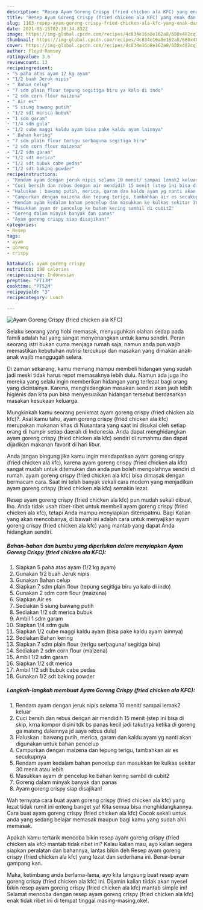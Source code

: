 ```yaml
---
description: "Resep Ayam Goreng Crispy (fried chicken ala KFC) yang enak dan Mudah Dibuat"
title: "Resep Ayam Goreng Crispy (fried chicken ala KFC) yang enak dan Mudah Dibuat"
slug: 1163-resep-ayam-goreng-crispy-fried-chicken-ala-kfc-yang-enak-dan-mudah-dibuat
date: 2021-05-15T02:30:34.832Z
image: https://img-global.cpcdn.com/recipes/4c834e16a8e162a8/680x482cq70/ayam-goreng-crispy-fried-chicken-ala-kfc-foto-resep-utama.jpg
thumbnail: https://img-global.cpcdn.com/recipes/4c834e16a8e162a8/680x482cq70/ayam-goreng-crispy-fried-chicken-ala-kfc-foto-resep-utama.jpg
cover: https://img-global.cpcdn.com/recipes/4c834e16a8e162a8/680x482cq70/ayam-goreng-crispy-fried-chicken-ala-kfc-foto-resep-utama.jpg
author: Floyd Ramsey
ratingvalue: 3.6
reviewcount: 13
recipeingredient:
- "5 paha atas ayam 12 kg ayam"
- "1/2 buah Jeruk nipis"
- " Bahan celup"
- "7 sdm plain flour tepung segitiga biru ya kalo di indo"
- "2 sdm corn flour maizena"
- " Air es"
- "5 siung bawang putih"
- "1/2 sdt merica bubuk"
- "1 sdm garam"
- "1/4 sdm gula"
- "1/2 cube maggi kaldu ayam bisa pake kaldu ayam lainnya"
- " Bahan kering"
- "7 sdm plain flour terigu serbaguna segitiga biru"
- "2 sdm corn flour maizena"
- "1/2 sdm garam"
- "1/2 sdt merica"
- "1/2 sdt bubuk cabe pedas"
- "1/2 sdt baking powder"
recipeinstructions:
- "Rendam ayam dengan jeruk nipis selama 10 menit/ sampai lemak2 keluar"
- "Cuci bersih dan rebus dengan air mendidih 15 menit (step ini bisa di skip, krna kompor disini tdk bs panas kecil jadi takutnya ketika di goreng ga mateng dalemnya jd saya rebus dulu)"
- "Haluskan : bawang putih, merica, garam dan kaldu ayam yg nanti akan digunakan untuk bahan pencelup"
- "Campurkan dengan maizena dan tepung terigu, tambahkan air es secukupnya"
- "Rendam ayam kedalam bahan pencelup dan masukkan ke kulkas sekitar 30 menit atau lebih"
- "Masukkan ayam dr pencelup ke bahan kering sambil di cubit2"
- "Goreng dalam minyak banyak dan panas"
- "Ayam goreng crispy siap disajikan!"
categories:
- Resep
tags:
- ayam
- goreng
- crispy

katakunci: ayam goreng crispy 
nutrition: 198 calories
recipecuisine: Indonesian
preptime: "PT13M"
cooktime: "PT52M"
recipeyield: "3"
recipecategory: Lunch

---
```



![Ayam Goreng Crispy (fried chicken ala KFC)](https://img-global.cpcdn.com/recipes/4c834e16a8e162a8/680x482cq70/ayam-goreng-crispy-fried-chicken-ala-kfc-foto-resep-utama.jpg)

Selaku seorang yang hobi memasak, menyuguhkan olahan sedap pada famili adalah hal yang sangat menyenangkan untuk kamu sendiri. Peran seorang istri bukan cuma menjaga rumah saja, namun anda pun wajib memastikan kebutuhan nutrisi tercukupi dan masakan yang dimakan anak-anak wajib menggugah selera.

Di zaman  sekarang, kamu memang mampu membeli hidangan yang sudah jadi meski tidak harus repot memasaknya lebih dulu. Namun ada juga lho mereka yang selalu ingin memberikan hidangan yang terlezat bagi orang yang dicintainya. Karena, menghidangkan masakan sendiri akan jauh lebih higienis dan kita pun bisa menyesuaikan hidangan tersebut berdasarkan masakan kesukaan keluarga. 



Mungkinkah kamu seorang penikmat ayam goreng crispy (fried chicken ala kfc)?. Asal kamu tahu, ayam goreng crispy (fried chicken ala kfc) merupakan makanan khas di Nusantara yang saat ini disukai oleh setiap orang di hampir setiap daerah di Indonesia. Anda dapat menghidangkan ayam goreng crispy (fried chicken ala kfc) sendiri di rumahmu dan dapat dijadikan makanan favorit di hari libur.

Anda jangan bingung jika kamu ingin mendapatkan ayam goreng crispy (fried chicken ala kfc), karena ayam goreng crispy (fried chicken ala kfc) sangat mudah untuk ditemukan dan anda pun boleh mengolahnya sendiri di rumah. ayam goreng crispy (fried chicken ala kfc) bisa dimasak dengan bermacam cara. Saat ini telah banyak sekali cara modern yang menjadikan ayam goreng crispy (fried chicken ala kfc) semakin lezat.

Resep ayam goreng crispy (fried chicken ala kfc) pun mudah sekali dibuat, lho. Anda tidak usah ribet-ribet untuk membeli ayam goreng crispy (fried chicken ala kfc), tetapi Anda mampu menyiapkan ditempatmu. Bagi Kalian yang akan mencobanya, di bawah ini adalah cara untuk menyajikan ayam goreng crispy (fried chicken ala kfc) yang mantab yang dapat Anda hidangkan sendiri.

<!--inarticleads1-->

##### Bahan-bahan dan bumbu yang diperlukan dalam menyiapkan Ayam Goreng Crispy (fried chicken ala KFC):

1. Siapkan 5 paha atas ayam (1/2 kg ayam)
1. Gunakan 1/2 buah Jeruk nipis
1. Gunakan  Bahan celup
1. Siapkan 7 sdm plain flour (tepung segitiga biru ya kalo di indo)
1. Gunakan 2 sdm corn flour (maizena)
1. Siapkan  Air es
1. Sediakan 5 siung bawang putih
1. Sediakan 1/2 sdt merica bubuk
1. Ambil 1 sdm garam
1. Siapkan 1/4 sdm gula
1. Siapkan 1/2 cube maggi kaldu ayam (bisa pake kaldu ayam lainnya)
1. Sediakan  Bahan kering
1. Siapkan 7 sdm plain flour (terigu serbaguna/ segitiga biru)
1. Sediakan 2 sdm corn flour (maizena)
1. Ambil 1/2 sdm garam
1. Siapkan 1/2 sdt merica
1. Ambil 1/2 sdt bubuk cabe pedas
1. Gunakan 1/2 sdt baking powder




<!--inarticleads2-->

##### Langkah-langkah membuat Ayam Goreng Crispy (fried chicken ala KFC):

1. Rendam ayam dengan jeruk nipis selama 10 menit/ sampai lemak2 keluar
1. Cuci bersih dan rebus dengan air mendidih 15 menit (step ini bisa di skip, krna kompor disini tdk bs panas kecil jadi takutnya ketika di goreng ga mateng dalemnya jd saya rebus dulu)
1. Haluskan : bawang putih, merica, garam dan kaldu ayam yg nanti akan digunakan untuk bahan pencelup
1. Campurkan dengan maizena dan tepung terigu, tambahkan air es secukupnya
1. Rendam ayam kedalam bahan pencelup dan masukkan ke kulkas sekitar 30 menit atau lebih
1. Masukkan ayam dr pencelup ke bahan kering sambil di cubit2
1. Goreng dalam minyak banyak dan panas
1. Ayam goreng crispy siap disajikan!




Wah ternyata cara buat ayam goreng crispy (fried chicken ala kfc) yang lezat tidak rumit ini enteng banget ya! Kita semua bisa menghidangkannya. Cara buat ayam goreng crispy (fried chicken ala kfc) Cocok sekali untuk anda yang sedang belajar memasak maupun bagi kamu yang sudah ahli memasak.

Apakah kamu tertarik mencoba bikin resep ayam goreng crispy (fried chicken ala kfc) mantab tidak ribet ini? Kalau kalian mau, ayo kalian segera siapkan peralatan dan bahannya, lantas bikin deh Resep ayam goreng crispy (fried chicken ala kfc) yang lezat dan sederhana ini. Benar-benar gampang kan. 

Maka, ketimbang anda berlama-lama, ayo kita langsung buat resep ayam goreng crispy (fried chicken ala kfc) ini. Dijamin kalian tiidak akan nyesel bikin resep ayam goreng crispy (fried chicken ala kfc) mantab simple ini! Selamat mencoba dengan resep ayam goreng crispy (fried chicken ala kfc) enak tidak ribet ini di tempat tinggal masing-masing,oke!.

